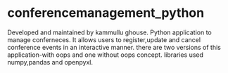 # conferencemanagement_python
Developed and maintained by kammullu ghouse. 
Python application to manage conferneces. It allows users to register,update and cancel conference events in an interactive manner.
there are two versions of this application-with oops and one without oops concept.
libraries used numpy,pandas and openpyxl.
